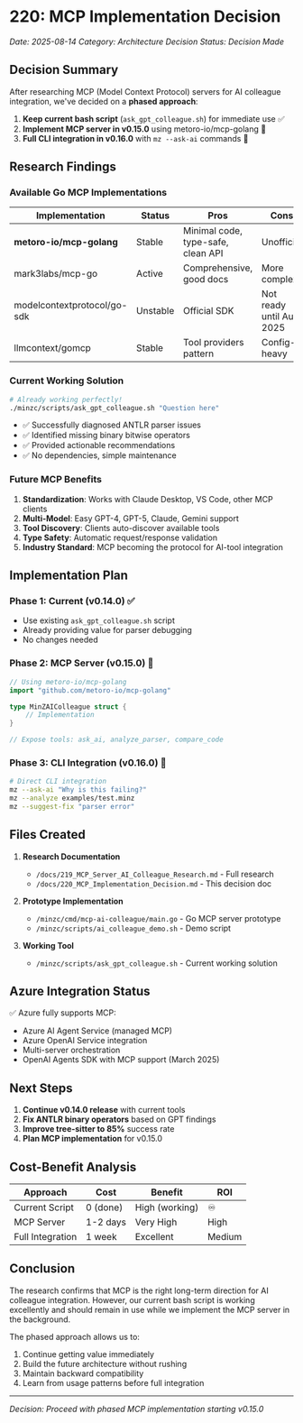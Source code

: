 # 220: MCP Implementation Decision

*Date: 2025-08-14*
*Category: Architecture Decision*
*Status: Decision Made*

## Decision Summary

After researching MCP (Model Context Protocol) servers for AI colleague integration, we've decided on a **phased approach**:

1. **Keep current bash script** (`ask_gpt_colleague.sh`) for immediate use ✅
2. **Implement MCP server in v0.15.0** using metoro-io/mcp-golang 🚧
3. **Full CLI integration in v0.16.0** with `mz --ask-ai` commands 📅

## Research Findings

### Available Go MCP Implementations

| Implementation | Status | Pros | Cons | Recommendation |
|---------------|--------|------|------|----------------|
| **metoro-io/mcp-golang** | Stable | Minimal code, type-safe, clean API | Unofficial | ✅ **USE THIS** |
| mark3labs/mcp-go | Active | Comprehensive, good docs | More complex | Alternative |
| modelcontextprotocol/go-sdk | Unstable | Official SDK | Not ready until Aug 2025 | Wait |
| llmcontext/gomcp | Stable | Tool providers pattern | Config-heavy | No |

### Current Working Solution

```bash
# Already working perfectly!
./minzc/scripts/ask_gpt_colleague.sh "Question here"
```

- ✅ Successfully diagnosed ANTLR parser issues
- ✅ Identified missing binary bitwise operators
- ✅ Provided actionable recommendations
- ✅ No dependencies, simple maintenance

### Future MCP Benefits

1. **Standardization**: Works with Claude Desktop, VS Code, other MCP clients
2. **Multi-Model**: Easy GPT-4, GPT-5, Claude, Gemini support
3. **Tool Discovery**: Clients auto-discover available tools
4. **Type Safety**: Automatic request/response validation
5. **Industry Standard**: MCP becoming the protocol for AI-tool integration

## Implementation Plan

### Phase 1: Current (v0.14.0) ✅
- Use existing `ask_gpt_colleague.sh` script
- Already providing value for parser debugging
- No changes needed

### Phase 2: MCP Server (v0.15.0) 🚧
```go
// Using metoro-io/mcp-golang
import "github.com/metoro-io/mcp-golang"

type MinZAIColleague struct {
    // Implementation
}

// Expose tools: ask_ai, analyze_parser, compare_code
```

### Phase 3: CLI Integration (v0.16.0) 📅
```bash
# Direct CLI integration
mz --ask-ai "Why is this failing?"
mz --analyze examples/test.minz
mz --suggest-fix "parser error"
```

## Files Created

1. **Research Documentation**
   - `/docs/219_MCP_Server_AI_Colleague_Research.md` - Full research
   - `/docs/220_MCP_Implementation_Decision.md` - This decision doc

2. **Prototype Implementation**
   - `/minzc/cmd/mcp-ai-colleague/main.go` - Go MCP server prototype
   - `/minzc/scripts/ai_colleague_demo.sh` - Demo script

3. **Working Tool**
   - `/minzc/scripts/ask_gpt_colleague.sh` - Current working solution

## Azure Integration Status

✅ Azure fully supports MCP:
- Azure AI Agent Service (managed MCP)
- Azure OpenAI Service integration
- Multi-server orchestration
- OpenAI Agents SDK with MCP support (March 2025)

## Next Steps

1. **Continue v0.14.0 release** with current tools
2. **Fix ANTLR binary operators** based on GPT findings
3. **Improve tree-sitter to 85%** success rate
4. **Plan MCP implementation** for v0.15.0

## Cost-Benefit Analysis

| Approach | Cost | Benefit | ROI |
|----------|------|---------|-----|
| Current Script | 0 (done) | High (working) | ♾️ |
| MCP Server | 1-2 days | Very High | High |
| Full Integration | 1 week | Excellent | Medium |

## Conclusion

The research confirms that MCP is the right long-term direction for AI colleague integration. However, our current bash script is working excellently and should remain in use while we implement the MCP server in the background.

The phased approach allows us to:
1. Continue getting value immediately
2. Build the future architecture without rushing
3. Maintain backward compatibility
4. Learn from usage patterns before full integration

---

*Decision: Proceed with phased MCP implementation starting v0.15.0*